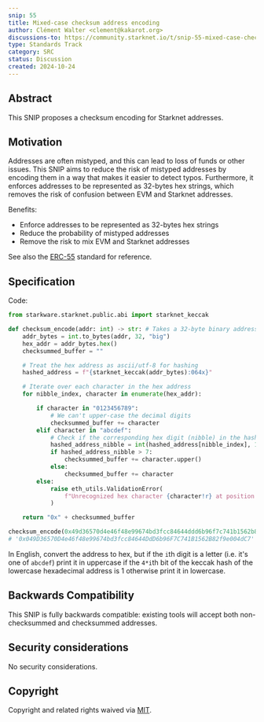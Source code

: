 ```yaml
---
snip: 55
title: Mixed-case checksum address encoding
author: Clément Walter <clement@kakarot.org>
discussions-to: https://community.starknet.io/t/snip-55-mixed-case-checksum-address-encoding/114949
type: Standards Track
category: SRC
status: Discussion
created: 2024-10-24
---
```


## Abstract

This SNIP proposes a checksum encoding for Starknet addresses.

## Motivation

Addresses are often mistyped, and this can lead to loss of funds or other issues. This SNIP aims to reduce the risk of mistyped addresses by encoding them in a way that makes it easier to detect typos. Furthermore, it enforces addresses to be represented as 32-bytes hex strings, which removes the risk of confusion between EVM and Starknet addresses.

Benefits:

- Enforce addresses to be represented as 32-bytes hex strings
- Reduce the probability of mistyped addresses
- Remove the risk to mix EVM and Starknet addresses

See also the [ERC-55](https://github.com/ethereum/ERCs/blob/master/ERCS/erc-55.md) standard for reference.

## Specification

Code:

```python
from starkware.starknet.public.abi import starknet_keccak

def checksum_encode(addr: int) -> str: # Takes a 32-byte binary address as input
    addr_bytes = int.to_bytes(addr, 32, "big")
    hex_addr = addr_bytes.hex()
    checksummed_buffer = ""

    # Treat the hex address as ascii/utf-8 for hashing
    hashed_address = f"{starknet_keccak(addr_bytes):064x}"

    # Iterate over each character in the hex address
    for nibble_index, character in enumerate(hex_addr):

        if character in "0123456789":
            # We can't upper-case the decimal digits
            checksummed_buffer += character
        elif character in "abcdef":
            # Check if the corresponding hex digit (nibble) in the hash is 8 or higher
            hashed_address_nibble = int(hashed_address[nibble_index], 16)
            if hashed_address_nibble > 7:
                checksummed_buffer += character.upper()
            else:
                checksummed_buffer += character
        else:
            raise eth_utils.ValidationError(
                f"Unrecognized hex character {character!r} at position {nibble_index}"
            )

    return "0x" + checksummed_buffer

checksum_encode(0x49d36570d4e46f48e99674bd3fcc84644ddd6b96f7c741b1562b82f9e004dc7)
# '0x049D36570D4e46f48e99674bd3fcc84644DdD6b96F7C741B1562B82f9e004dC7'
```

In English, convert the address to hex, but if the `i`th digit is a letter (i.e. it's one of `abcdef`) print it in uppercase if the `4*i`th bit of the keccak hash of the lowercase hexadecimal address is 1 otherwise print it in lowercase.

## Backwards Compatibility

This SNIP is fully backwards compatible: existing tools will accept both non-checksummed and checksummed addresses.

## Security considerations

No security considerations.

## Copyright

Copyright and related rights waived via [MIT](../LICENSE).
